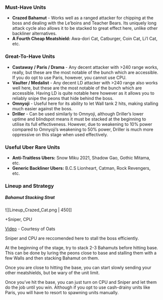 ### Must-Have Units
- **Crazed Bahamut** - Works well as a ranged attacker for chipping at the boss and dealing with the Le’boins and Teacher Bears. Its uniquely long attack cycle also allows it to be stacked to great effect here, unlike other backliner alternatives.
- **A Fourth Cheap Meatshield:** Awa-dori Cat, Catburger, Coin Cat, Li’l Cat, etc.

### Great-To-Have Units
- **Castaway / Paris / Drama** - Any decent attacker with >240 range works, really, but these are the most notable of the bunch which are accessible. If you do opt to use Paris, however, you cannot use CPU.
- **Vaulter / Medalist** - Any decent LD attacker with >240 range also works well here, but these are the most notable of the bunch which are accessible. Having LD is quite notable here however as it allows you to reliably snipe the peons that hide behind the boss.
- **Omnyoji** - Useful here for its ability to let Wall tank 2 hits, making stalling much easier against the boss.
- **Driller** - Can be used similarly to Omnyoji, although Driller’s lower uptime and blindspot means it must be stacked at the beginning to utilise its full effectiveness. However, due to weakening to 10% power compared to Omnyoji’s weakening to 50% power, Driller is much more oppressive on this stage when used effectively.

### Useful Uber Rare Units
-   **Anti-Traitless Ubers:** Snow Miku 2021, Shadow Gao, Gothic Mitama, etc.  
-   **Generic Backliner Ubers:** B.C.S Lionheart, Catman, Rock Revengers, etc.  

### Lineup and Strategy
  
##### Bahamut Stacking Strat
![[Lineup_Crazed_Cat.png | 450]]

+Sniper, CPU 

[Video](https://www.youtube.com/watch?v=LcYnv1arX28) - Courtesy of Oats

Sniper and CPU are reccomended here to stall the boss efficiently. 

At the beginning of the stage, try to stack 2-3 Bahamuts before hitting base. This can be done by luring the peons close to base and stalling them with a few Walls and then stacking Bahamut on them.

Once you are close to hitting the base, you can start slowly sending your other meatshields, but be wary of the unit limit. 

Once you’ve hit the base, you can just turn on CPU and Sniper and let them do the job until you win. Although if you opt to use cash-drainy units like Paris, you will have to resort to spawning units manually.